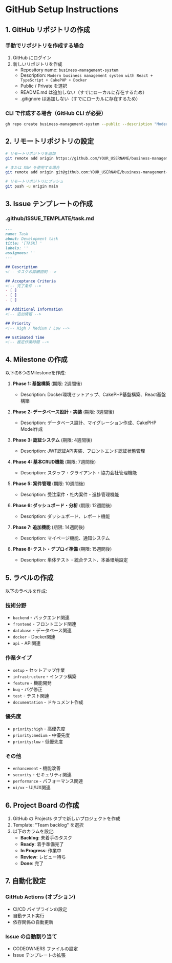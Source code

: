 # GitHub Setup Instructions

## 1. GitHub リポジトリの作成

### 手動でリポジトリを作成する場合
1. GitHub にログイン
2. 新しいリポジトリを作成
   - Repository name: `business-management-system`
   - Description: `Modern business management system with React + TypeScript + CakePHP + Docker`
   - Public / Private を選択
   - README.md は追加しない（すでにローカルに存在するため）
   - .gitignore は追加しない（すでにローカルに存在するため）

### CLI で作成する場合（GitHub CLI が必要）
```bash
gh repo create business-management-system --public --description "Modern business management system with React + TypeScript + CakePHP + Docker"
```

## 2. リモートリポジトリの設定

```bash
# リモートリポジトリを追加
git remote add origin https://github.com/YOUR_USERNAME/business-management-system.git

# または SSH を使用する場合
git remote add origin git@github.com:YOUR_USERNAME/business-management-system.git

# リモートリポジトリにプッシュ
git push -u origin main
```

## 3. Issue テンプレートの作成

### .github/ISSUE_TEMPLATE/task.md
```markdown
---
name: Task
about: Development task
title: '[TASK] '
labels: ''
assignees: ''
---

## Description
<!-- タスクの詳細説明 -->

## Acceptance Criteria
<!-- 完了条件 -->
- [ ] 
- [ ] 
- [ ] 

## Additional Information
<!-- 追加情報 -->

## Priority
<!-- High / Medium / Low -->

## Estimated Time
<!-- 推定作業時間 -->
```

## 4. Milestone の作成

以下の8つのMilestoneを作成:

1. **Phase 1: 基盤構築** (期限: 2週間後)
   - Description: Docker環境セットアップ、CakePHP基盤構築、React基盤構築
   
2. **Phase 2: データベース設計・実装** (期限: 3週間後)
   - Description: データベース設計、マイグレーション作成、CakePHP Model作成

3. **Phase 3: 認証システム** (期限: 4週間後)
   - Description: JWT認証API実装、フロントエンド認証状態管理

4. **Phase 4: 基本CRUD機能** (期限: 7週間後)
   - Description: スタッフ・クライアント・協力会社管理機能

5. **Phase 5: 案件管理** (期限: 10週間後)
   - Description: 受注案件・社内案件・進捗管理機能

6. **Phase 6: ダッシュボード・分析** (期限: 12週間後)
   - Description: ダッシュボード、レポート機能

7. **Phase 7: 追加機能** (期限: 14週間後)
   - Description: マイページ機能、通知システム

8. **Phase 8: テスト・デプロイ準備** (期限: 15週間後)
   - Description: 単体テスト・統合テスト、本番環境設定

## 5. ラベルの作成

以下のラベルを作成:

### 技術分野
- `backend` - バックエンド関連
- `frontend` - フロントエンド関連
- `database` - データベース関連
- `docker` - Docker関連
- `api` - API関連

### 作業タイプ
- `setup` - セットアップ作業
- `infrastructure` - インフラ構築
- `feature` - 機能開発
- `bug` - バグ修正
- `test` - テスト関連
- `documentation` - ドキュメント作成

### 優先度
- `priority:high` - 高優先度
- `priority:medium` - 中優先度
- `priority:low` - 低優先度

### その他
- `enhancement` - 機能改善
- `security` - セキュリティ関連
- `performance` - パフォーマンス関連
- `ui/ux` - UI/UX関連

## 6. Project Board の作成

1. GitHub の Projects タブで新しいプロジェクトを作成
2. Template: "Team backlog" を選択
3. 以下のカラムを設定:
   - **Backlog**: 未着手のタスク
   - **Ready**: 着手準備完了
   - **In Progress**: 作業中
   - **Review**: レビュー待ち
   - **Done**: 完了

## 7. 自動化設定

### GitHub Actions (オプション)
- CI/CD パイプラインの設定
- 自動テスト実行
- 依存関係の自動更新

### Issue の自動割り当て
- CODEOWNERS ファイルの設定
- Issue テンプレートの拡張